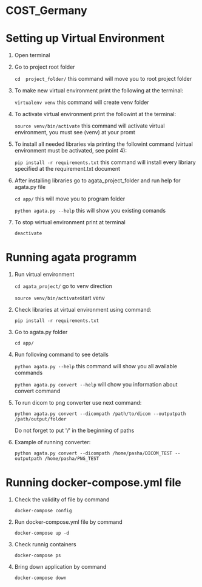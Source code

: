 # COST_Germany

# Setting up Virtual Environment

1. Open terminal

2. Go to project root folder 
	
	`cd  project_folder/` this command  will move you to root project folder

3. To make new virtual environment print the following at the terminal:
	
	`virtualenv venv` this command will create venv folder

4. To activate virtual environment print the followint at the terminal:

	`source venv/bin/activate` this command will activate virtual environment, you must see (venv) at your promt 

5. To install all needed libraries via printing the followint command (virtual environment must be activated, see point 4):

	`pip install -r requirements.txt` this command will install every libriary specified at the requirement.txt document

6. After installing libraries go to agata_project_folder and run help for agata.py file

	`cd app/` this will move you to program folder
	
	`python agata.py --help` this will show you existing comands 

7. To stop wirtual environment print at terminal 

	`deactivate`

# Running agata programm

1. Run virtual environment

	`cd agata_project/` go to venv direction
	
	`source venv/bin/activate`start venv

2. Check libraries at virtual environment using command:

	`pip install -r requirements.txt`

3. Go to agata.py folder 

	`cd app/`
	
4. Run folloving command to see details

	`python agata.py --help` this command will show you all available commands
	
	`python agata.py convert --help` will chow you information about convert command
	
5. To run dicom to png converter use next command:

	`python agata.py convert --dicompath /path/to/dicom --outputpath /path/output/folder`
	
	Do not forget to put '/' in the beginning of paths
	
6. Example of running converter:
	
	`python agata.py convert --dicompath /home/pasha/DICOM_TEST --outputpath /home/pasha/PNG_TEST`

# Running docker-compose.yml file

1. Check the validity of file by command

    `docker-compose config`

2. Run docker-compose.yml file by command

   `docker-compose up -d`

3. Check runnig containers

   `docker-compose ps`

4. Bring down application by command

   `docker-compose down`
